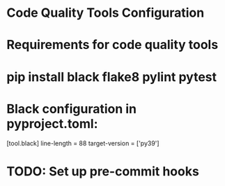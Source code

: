 # Code Quality Tools Configuration

# Requirements for code quality tools
# pip install black flake8 pylint pytest

# Black configuration in pyproject.toml:
[tool.black]
line-length = 88
target-version = ['py39']

# TODO: Set up pre-commit hooks
